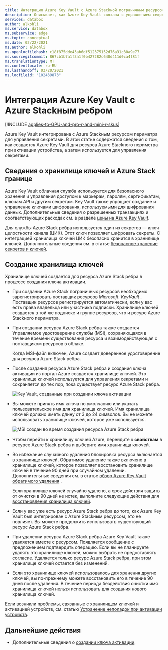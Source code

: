 ```yaml
---
title: Интеграция Azure Key Vault с Azure Stackной пограничным ресурсом и активацией устройства
description: Описывает, как Azure Key Vault связана с управлением секретами во время активации Azure Stack устройства Pro.
services: databox
author: alkohli
ms.service: databox
ms.subservice: edge
ms.topic: conceptual
ms.date: 02/22/2021
ms.author: alkohli
ms.openlocfilehash: c18f875dde43ab6df512375152d76a31c30a9e77
ms.sourcegitcommit: 867cb1b7a1f3a1f0b427282c648d411d0ca4f81f
ms.translationtype: MT
ms.contentlocale: ru-RU
ms.lasthandoff: 03/20/2021
ms.locfileid: "102439873"
---
```

# <a name="azure-key-vault-integration-with-azure-stack-edge"></a>Интеграция Azure Key Vault с Azure Stackным ребром 

[!INCLUDE [applies-to-GPU-and-pro-r-and-mini-r-skus](../../includes/azure-stack-edge-applies-to-gpu-pro-r-mini-r-sku.md)]

Azure Key Vault интегрирована с Azure Stackным ресурсом периметра для управления секретами. В этой статье содержатся сведения о том, как создается Azure Key Vault для ресурса Azure Stackного периметра при активации устройства, а затем используется для управления секретами. 


## <a name="about-key-vault-and-azure-stack-edge"></a>Сведения о хранилище ключей и Azure Stack границе

Azure Key Vault облачная служба используется для безопасного хранения и управления доступом к маркерам, паролям, сертификатам, ключам API и другим секретам. Key Vault также упрощает создание и управление ключами шифрования, используемыми для шифрования данных. Дополнительные сведения о разрешенных транзакциях и соответствующих расходах см. в разделе [цены на Azure Key Vault](https://azure.microsoft.com/pricing/details/key-vault/).

Для службы Azure Stack ребра используется один из секретов — ключ целостности канала (ЦИК). Этот ключ позволяет шифровать секреты. С интеграцией хранилища ключей ЦИК безопасно хранится в хранилище ключей. Дополнительные сведения см. в статье [безопасное хранение секретов и ключей](../key-vault/general/overview.md#securely-store-secrets-and-keys).


## <a name="key-vault-creation"></a>Создание хранилища ключей

Хранилище ключей создается для ресурса Azure Stack ребра в процессе создания ключа активации. 

- При создании Azure Stack пограничных ресурсов необходимо зарегистрировать поставщик ресурсов *Microsoft. KeyVault* . Поставщик ресурсов регистрируется автоматически, если у вас есть права владельца или участника подписки. Хранилище ключей создается в той же подписке и группе ресурсов, что и ресурс Azure Stackного периметра. 

- При создании ресурса Azure Stack ребра также создается Управляемое удостоверение службы (MSI), сохраняющаяся в течение времени существования ресурса и взаимодействующая с поставщиком ресурсов в облаке. 

    Когда MSI-файл включен, Azure создает доверенное удостоверение для ресурса Azure Stack ребра.

- После создания ресурса Azure Stack ребра и создания ключа активации из портал Azure создается хранилище ключей. Это хранилище ключей используется для управления секретами и сохраняется до тех пор, пока существует ресурс Azure Stack ребра. 

    ![Key Vault, созданные при создании ключа активации](media/azure-stack-edge-gpu-deploy-prep/azure-stack-edge-resource-3.png)

- Вы можете принять имя ключа по умолчанию или указать пользовательское имя для хранилища ключей. Имя хранилища ключей должно иметь длину от 3 до 24 символов. Вы не можете использовать хранилище ключей, которое уже используется. <!--The MSI is then used to authenticate to key vault to retrieve secrets.--> 

    ![MSI создан во время создания ресурса Azure Stack ребра](media/azure-stack-edge-gpu-deploy-prep/create-resource-8.png)

- Чтобы перейти к хранилищу ключей Azure, перейдите к **свойствам** в ресурсе Azure Stack ребра и выберите имя хранилища ключей. 

- Во избежание случайного удаления блокировка ресурса включается в хранилище ключей. Обратимое удаление также включено в хранилище ключей, которое позволяет восстановить хранилище ключей в течение 90 дней при случайном удалении. Дополнительные сведения см. в статье [обзор Azure Key Vault обратимого удаления](../key-vault/general/soft-delete-overview.md) .

    Если хранилище ключей случайно удалено, а срок действия защиты от очистки в 90 дней не истек, выполните следующие действия для [восстановления хранилища ключей](../key-vault/general/key-vault-recovery.md#list-recover-or-purge-soft-deleted-secrets-keys-and-certificates). 

- Если у вас уже есть ресурс Azure Stack ребра до того, как Azure Key Vault был интегрирован с Azure Stackным ресурсом, это не повлияет. Вы можете продолжить использовать существующий ресурс Azure Stack ребра. 

- При удалении ресурса Azure Stack ребра Azure Key Vault также удаляется вместе с ресурсом. Появляется сообщение с предложением подтвердить операцию. Если вы не планируете удалять это хранилище ключей, можно выбрать не предоставлять согласие. Удаляется только ресурс Azure Stack ребра, при этом хранилище ключей остается без изменений. 

- Если это хранилище ключей использовалось для хранения других ключей, вы по-прежнему можете восстановить его в течение 90 дней после удаления. В течение периода бездействия очистки имя хранилища ключей нельзя использовать для создания нового хранилища ключей.

Если возникли проблемы, связанные с хранилищем ключей и активацией устройств, см. статью [Устранение неполадок при активации устройств](azure-stack-edge-gpu-troubleshoot-activation.md).

<!--## Key vault secret management

When you generate an activation key, the following events occur:

1. You request an activation key in the Azure portal. The request is then sent to Key Vault resource provider. 
1. A standard tier key vault with access policy is created and is locked by default. This key vault uses the default name or the custom name that you specified.
1. The key vault authenticates with MSI the request to generate activation key. The MSI is also added to the key vault access policy and a channel integrity key is generated and placed in the key vault.
1. The activation key is returned to the Azure portal. You can then copy this key and use it in the local UI to activate your device.-->



## <a name="next-steps"></a>Дальнейшие действия

- Дополнительные сведения о [создании ключа активации](azure-stack-edge-gpu-deploy-prep.md#get-the-activation-key).